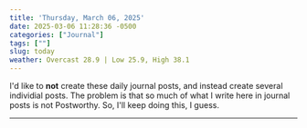 ```yaml
---
title: 'Thursday, March 06, 2025'
date: 2025-03-06 11:28:36 -0500
categories: ["Journal"]
tags: [""]
slug: today
weather: Overcast 28.9 | Low 25.9, High 38.1
---
```


I'd like to **not** create these daily journal posts, and instead create several individial posts. The problem is that so much of what I write here in journal posts is not Postworthy. So, I'll keep doing this, I guess.

----

